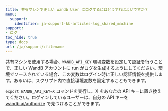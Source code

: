 ```yaml
---
title: 共有マシンで正しい wandb User にログするにはどうすればよいですか？
menu:
  support:
    identifier: ja-support-kb-articles-log_shared_machine
support:
- ログ
toc_hide: true
type: docs
url: /ja/support/:filename
---
```


共有マシンを使用する場合、`WANDB_API_KEY` 環境変数を設定して認証を行うことで、正しい WandB アカウントに run がログを生成するようにしてください。環境でソースされている場合、この変数はログイン時に正しい認証情報を提供します。あるいは、スクリプト内で直接環境変数を設定することもできます。

`export WANDB_API_KEY=X` コマンドを実行し、X をあなたの API キーに置き換えてください。ログインしているユーザーは、自分の API キーを [wandb.ai/authorize](https://app.wandb.ai/authorize) で見つけることができます。